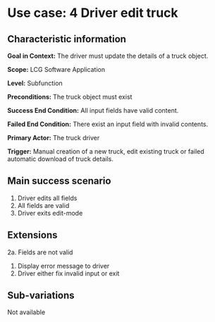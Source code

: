 # Use case: 4 Driver edit truck

## Characteristic information
__Goal in Context:__ The driver must update the details of a truck object.

__Scope:__ LCG Software Application

__Level:__ Subfunction

__Preconditions:__ The truck object must exist

__Success End Condition:__ All input fields have valid content.

__Failed End Condition:__ There exist an input field with invalid contents.

__Primary Actor:__ The truck driver

__Trigger:__ Manual creation of a new truck, edit existing truck or failed automatic download of truck details.

## Main success scenario
1. Driver edits all fields
2. All fields are valid
3. Driver exits edit-mode

## Extensions
2a. Fields are not valid
1. Display error message to driver
2. Driver either fix invalid input or exit

## Sub-variations
Not available
